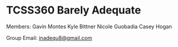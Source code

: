 # TCSS360 Barely Adequate 

Members:  Gavin Montes
          Kyle Bittner
          Nicole Guobadia
          Casey Hogan

Group Email: inadequ8@gmail.com

